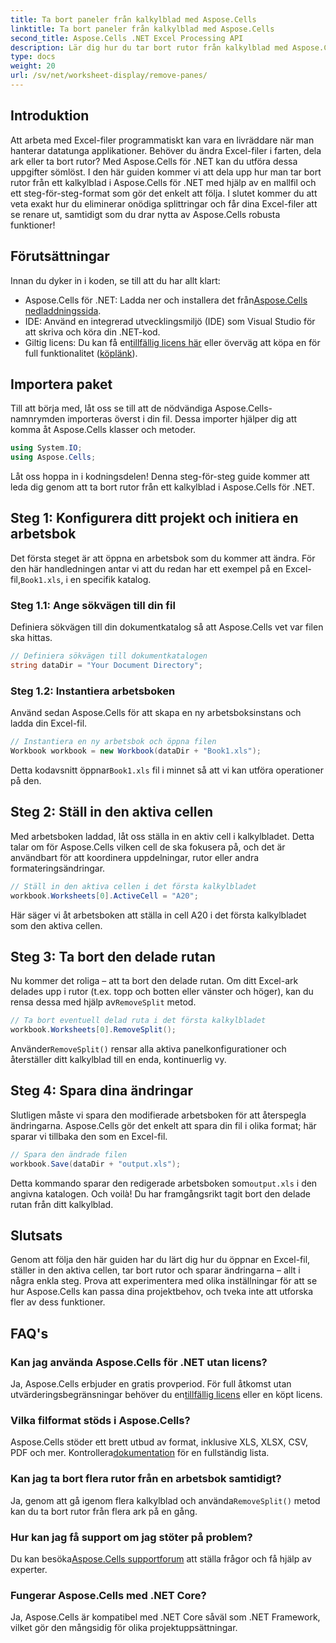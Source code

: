 ```yaml
---
title: Ta bort paneler från kalkylblad med Aspose.Cells
linktitle: Ta bort paneler från kalkylblad med Aspose.Cells
second_title: Aspose.Cells .NET Excel Processing API
description: Lär dig hur du tar bort rutor från kalkylblad med Aspose.Cells för .NET i denna omfattande, steg-för-steg handledning.
type: docs
weight: 20
url: /sv/net/worksheet-display/remove-panes/
---
```

## Introduktion
Att arbeta med Excel-filer programmatiskt kan vara en livräddare när man hanterar datatunga applikationer. Behöver du ändra Excel-filer i farten, dela ark eller ta bort rutor? Med Aspose.Cells för .NET kan du utföra dessa uppgifter sömlöst. I den här guiden kommer vi att dela upp hur man tar bort rutor från ett kalkylblad i Aspose.Cells för .NET med hjälp av en mallfil och ett steg-för-steg-format som gör det enkelt att följa.
I slutet kommer du att veta exakt hur du eliminerar onödiga splittringar och får dina Excel-filer att se renare ut, samtidigt som du drar nytta av Aspose.Cells robusta funktioner!
## Förutsättningar
Innan du dyker in i koden, se till att du har allt klart:
-  Aspose.Cells för .NET: Ladda ner och installera det från[Aspose.Cells nedladdningssida](https://releases.aspose.com/cells/net/).
- IDE: Använd en integrerad utvecklingsmiljö (IDE) som Visual Studio för att skriva och köra din .NET-kod.
-  Giltig licens: Du kan få en[tillfällig licens här](https://purchase.aspose.com/temporary-license/) eller överväg att köpa en för full funktionalitet ([köplänk](https://purchase.aspose.com/buy)).
## Importera paket
Till att börja med, låt oss se till att de nödvändiga Aspose.Cells-namnrymden importeras överst i din fil. Dessa importer hjälper dig att komma åt Aspose.Cells klasser och metoder.
```csharp
using System.IO;
using Aspose.Cells;
```
Låt oss hoppa in i kodningsdelen! Denna steg-för-steg guide kommer att leda dig genom att ta bort rutor från ett kalkylblad i Aspose.Cells för .NET.
## Steg 1: Konfigurera ditt projekt och initiera en arbetsbok
 Det första steget är att öppna en arbetsbok som du kommer att ändra. För den här handledningen antar vi att du redan har ett exempel på en Excel-fil,`Book1.xls`, i en specifik katalog.
### Steg 1.1: Ange sökvägen till din fil
Definiera sökvägen till din dokumentkatalog så att Aspose.Cells vet var filen ska hittas.
```csharp
// Definiera sökvägen till dokumentkatalogen
string dataDir = "Your Document Directory";
```
### Steg 1.2: Instantiera arbetsboken
Använd sedan Aspose.Cells för att skapa en ny arbetsboksinstans och ladda din Excel-fil.
```csharp
// Instantiera en ny arbetsbok och öppna filen
Workbook workbook = new Workbook(dataDir + "Book1.xls");
```
 Detta kodavsnitt öppnar`Book1.xls` fil i minnet så att vi kan utföra operationer på den.
## Steg 2: Ställ in den aktiva cellen
Med arbetsboken laddad, låt oss ställa in en aktiv cell i kalkylbladet. Detta talar om för Aspose.Cells vilken cell de ska fokusera på, och det är användbart för att koordinera uppdelningar, rutor eller andra formateringsändringar.
```csharp
// Ställ in den aktiva cellen i det första kalkylbladet
workbook.Worksheets[0].ActiveCell = "A20";
```
Här säger vi åt arbetsboken att ställa in cell A20 i det första kalkylbladet som den aktiva cellen.
## Steg 3: Ta bort den delade rutan
 Nu kommer det roliga – att ta bort den delade rutan. Om ditt Excel-ark delades upp i rutor (t.ex. topp och botten eller vänster och höger), kan du rensa dessa med hjälp av`RemoveSplit` metod.
```csharp
// Ta bort eventuell delad ruta i det första kalkylbladet
workbook.Worksheets[0].RemoveSplit();
```
 Använder`RemoveSplit()` rensar alla aktiva panelkonfigurationer och återställer ditt kalkylblad till en enda, kontinuerlig vy.
## Steg 4: Spara dina ändringar
Slutligen måste vi spara den modifierade arbetsboken för att återspegla ändringarna. Aspose.Cells gör det enkelt att spara din fil i olika format; här sparar vi tillbaka den som en Excel-fil.
```csharp
// Spara den ändrade filen
workbook.Save(dataDir + "output.xls");
```
 Detta kommando sparar den redigerade arbetsboken som`output.xls` i den angivna katalogen. Och voilà! Du har framgångsrikt tagit bort den delade rutan från ditt kalkylblad.
## Slutsats
Genom att följa den här guiden har du lärt dig hur du öppnar en Excel-fil, ställer in den aktiva cellen, tar bort rutor och sparar ändringarna – allt i några enkla steg. Prova att experimentera med olika inställningar för att se hur Aspose.Cells kan passa dina projektbehov, och tveka inte att utforska fler av dess funktioner.
## FAQ's
### Kan jag använda Aspose.Cells för .NET utan licens?  
 Ja, Aspose.Cells erbjuder en gratis provperiod. För full åtkomst utan utvärderingsbegränsningar behöver du en[tillfällig licens](https://purchase.aspose.com/temporary-license/) eller en köpt licens.
### Vilka filformat stöds i Aspose.Cells?  
Aspose.Cells stöder ett brett utbud av format, inklusive XLS, XLSX, CSV, PDF och mer. Kontrollera[dokumentation](https://reference.aspose.com/cells/net/) för en fullständig lista.
### Kan jag ta bort flera rutor från en arbetsbok samtidigt?  
 Ja, genom att gå igenom flera kalkylblad och använda`RemoveSplit()` metod kan du ta bort rutor från flera ark på en gång.
### Hur kan jag få support om jag stöter på problem?  
 Du kan besöka[Aspose.Cells supportforum](https://forum.aspose.com/c/cells/9) att ställa frågor och få hjälp av experter.
### Fungerar Aspose.Cells med .NET Core?  
Ja, Aspose.Cells är kompatibel med .NET Core såväl som .NET Framework, vilket gör den mångsidig för olika projektuppsättningar.